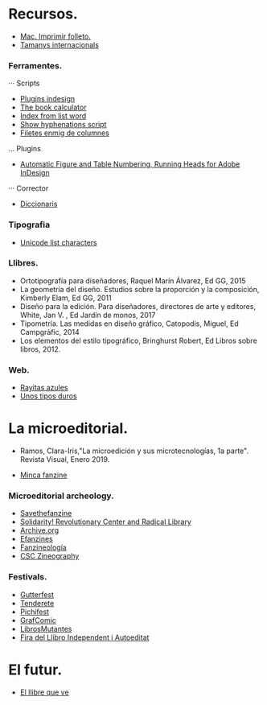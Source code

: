 # Recursos.
- [Mac. Imprimir folleto.](https://www.cice.es/noticia/tutorial-dilema-pdf-impresion-mac/)
- [Tamanys internacionals](https://papersizes.io/)

### Ferramentes.

··· Scripts

* [Plugins indesign](https://helpx.adobe.com/es/indesign/plug-ins.html)
* [The book calculator](http://www.bepxlagency.be/thebookcalculator/)
* [Index from list word](http://www.kahrel.plus.com/indesign/index_independent.html)
* [Show hyphenations script](http://in-tools.com/article/show-hyphenations-script/)
* [Filetes enmig de columnes](http://www.indiscripts.com/post/2012/09/getting-started-with-ingutter2)

... Plugins

* [Automatic Figure and Table Numbering, Running Heads for Adobe InDesign](http://www.virginiasystems.com/products_d.html#sbiseq)

··· Corrector

* [Diccionaris](https://helpx.adobe.com/indesign/kb/add_cs_dictionaries.html)
### Tipografia
* [Unicode list characters](https://en.wikipedia.org/wiki/List_of_Unicode_characters)
### Llibres.
* Ortotipografía para diseñadores, Raquel Marín Álvarez, Ed GG, 2015
* La geometría del diseño. Estudios sobre la proporción y la composición, Kimberly Elam, Ed GG, 2011
* Diseño para la edición. Para diseñadores, directores de arte y editores, White, Jan V. , Ed Jardín de monos, 2017
* Tipometría. Las medidas en diseño gráfico, Catopodis, Miguel, Ed Campgràfic, 2014
* Los elementos del estilo tipográfico, Bringhurst Robert, Ed Libros sobre libros, 2012.
### Web.
* [Rayitas azules](https://www.rayitasazules.com/)
* [Unos tipos duros](https://www.unostiposduros.com/)
# La microeditorial.
* Ramos, Clara-Iris,"La microedición y sus microtecnologías, 1a parte". Revista Visual, Enero 2019.

* [Minca fanzine](http://fanzinoteca.net/docs/Minca01_CAST_sreen.pdf)
### Microeditorial archeology.
* [Savethefanzine](http://savethefanzine.com)
* [Solidarity! Revolutionary Center and Radical Library](https://archive.org/details/solidarityrevolutionarycenter&tab=collection
) 
* [Archive.org](https://archive.org/details/solidarityrevolutionarycenter&tab=collection)
* [Efanzines](http://efanzines.com/)
* [Fanzineología](http://www.fanzineologia.net/)
* [CSC Zineography](http://csczine.tumblr.com/)

### Festivals.
* [Gutterfest](http://gutterfest.tumblr.com/)
* [Tenderete](http://tenderetefestival.com/)
* [Pichifest](https://pichifest.tumblr.com/)
* [GrafComic](https://grafcomic.com/)
* [LibrosMutantes](http://librosmutantes.com/)
* [Fira del Llibro Independent i Autoeditat](http://fliabcn.tumblr.com/)

# El futur.
* [El llibre que ve](http://lab.cccb.org/ca/el-llibre-que-ve/)
